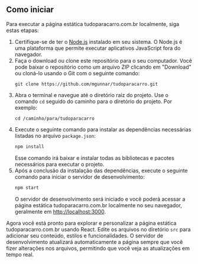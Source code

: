 ## Como iniciar

Para executar a página estática tudoparacarro.com.br localmente, siga estas etapas:

1. Certifique-se de ter o [Node.js](https://nodejs.org) instalado em seu sistema. O Node.js é uma plataforma que permite executar aplicativos JavaScript fora do navegador.
2. Faça o download ou clone este repositório para o seu computador. Você pode baixar o repositório como um arquivo ZIP clicando em "Download" ou cloná-lo usando o Git com o seguinte comando:
   ```
   git clone https://github.com/mgunnar/tudoparacarro.git
   ```
3. Abra o terminal e navegue até o diretório raiz do projeto. Use o comando `cd` seguido do caminho para o diretório do projeto. Por exemplo:
   ```
   cd /caminho/para/tudoparacarro
   ```
4. Execute o seguinte comando para instalar as dependências necessárias listadas no arquivo `package.json`:
   ```bash
   npm install
   ```
   Esse comando irá baixar e instalar todas as bibliotecas e pacotes necessários para executar o projeto.
5. Após a conclusão da instalação das dependências, execute o seguinte comando para iniciar o servidor de desenvolvimento:
   ```bash
   npm start
   ```
   O servidor de desenvolvimento será iniciado e você poderá acessar a página estática tudoparacarro.com.br localmente no seu navegador, geralmente em [http://localhost:3000](http://localhost:3000).
   
Agora você está pronto para explorar e personalizar a página estática tudoparacarro.com.br usando React. Edite os arquivos no diretório `src` para adicionar seu conteúdo, estilos e funcionalidades. O servidor de desenvolvimento atualizará automaticamente a página sempre que você fizer alterações nos arquivos, permitindo que você veja as atualizações em tempo real.